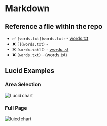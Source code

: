 # Markdown

## Reference a file within the repo

- ✅ `[words.txt](words.txt)` - [words.txt](words.txt)
- ❌ `[](words.txt)` - [](words.txt)
- ❌ `[words.txt]()` - [words.txt]()
- ❌ `(words.txt)` - (words.txt)


## Lucid Examples

### Area Selection

![Lucid chart](https://lucid.app/publicSegments/view/f532e0aa-6110-4ebc-ad9c-95da6acbe86f/image.png)


### Full Page
![luicd chart](https://lucid.app/publicSegments/view/d5e65b89-6696-4c9b-b4b5-942e5e3ba767/image.png)
